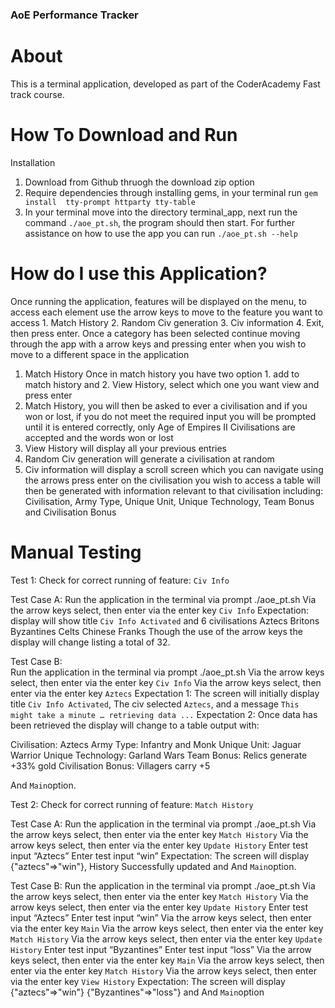 ### AoE Performance Tracker 

# About 

This is a terminal application, developed as part of the CoderAcademy Fast track course. 

# How To Download and Run 
Installation
1. Download from Github thruogh the download zip option
2. Require dependencies through installing gems, in your terminal run `gem install  tty-prompt httparty tty-table`
3. In your terminal move into the directory terminal_app, next run the command `./aoe_pt.sh`, the program should then start.
For further assistance on how to use the app you can run `./aoe_pt.sh --help` 


# How do I use this Application? 

Once running the application, features will be displayed on the menu, to access each element use the arrow keys to move to the feature you want to access 1. Match History 2. Random Civ generation 3. Civ information 4. Exit, then press enter. Once a category has been selected continue moving through the app with a arrow keys and pressing enter when you wish to move to a different space in the application
1. Match History
Once in match history you have two option 1. add to match history and 2. View History, select which one you want view and press enter
 1. Match History, you will then be asked to ever a civilisation and if you won or lost, if you do not meet the required input you will be prompted until it is entered correctly, only Age of Empires II Civilisations are accepted and the words won or lost
2. View History will display all your previous entries
2. Random Civ generation
will generate a civilisation at random
3. Civ information
will display a scroll screen which you can navigate using the arrows press enter on the civilisation you wish to access a table will then be generated with information relevant to that civilisation including: Civilisation, Army Type, Unique Unit, Unique Technology, Team Bonus and Civilisation Bonus



# Manual Testing

Test 1: Check for correct running of feature: `Civ Info`

Test Case A: 
Run the application in the terminal via prompt ./aoe_pt.sh
Via the arrow keys select, then enter via the enter key `Civ Info`
 Expectation: display will show title `Civ Info Activated` and 6 civilisations 
Aztecs
  Britons
 Byzantines
Celts
 Chinese
 Franks
	Though the use of the arrow keys the display will change listing a total of 32. 

Test Case B:  
Run the application in the terminal via prompt ./aoe_pt.sh
Via the arrow keys select, then enter via the enter key `Civ Info`
Via the arrow keys select, then enter via the enter key `Aztecs`
Expectation 1: The screen will initially display title `Civ Info Activated`, The civ selected `Aztecs`, and a message `This might take a minute … retrieving data ...`
Expectation 2: Once data has been retrieved the display will change to a table output with: 
 
Civilisation:  Aztecs
Army Type: Infantry and Monk
Unique Unit: Jaguar Warrior
Unique Technology: Garland Wars 
Team Bonus: Relics generate +33% gold
Civilisation Bonus: Villagers carry +5 

And `Main`option.

Test 2: Check for correct running of feature: `Match History`

Test Case A: 
Run the application in the terminal via prompt ./aoe_pt.sh
Via the arrow keys select, then enter via the enter key `Match History`
Via the arrow keys select, then enter via the enter key `Update History`
Enter test input “Aztecs”
Enter test input “win”
	Expectation: The screen will display {"aztecs"=>"win"}, History Successfully updated and And `Main`option.

 
Test Case B: 
Run the application in the terminal via prompt ./aoe_pt.sh
Via the arrow keys select, then enter via the enter key `Match History`
Via the arrow keys select, then enter via the enter key `Update History`
Enter test input “Aztecs”
Enter test input “win”
Via the arrow keys select, then enter via the enter key `Main`
Via the arrow keys select, then enter via the enter key `Match History`
Via the arrow keys select, then enter via the enter key `Update History`
Enter test input “Byzantines”
Enter test input “loss”
Via the arrow keys select, then enter via the enter key `Main`
Via the arrow keys select, then enter via the enter key `Match History`
Via the arrow keys select, then enter via the enter key `View History`
Expectation: The screen will display {"aztecs"=>"win"} {"Byzantines"=>"loss"} and And `Main`option